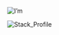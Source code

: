   
![I’m](https://github.com/LysImbecile/LysImbecile/assets/136639736/e403009f-5153-40da-886a-68c56c371b64)





![Stack_Profile](https://github.com/LysImbecile/LysImbecile/assets/136639736/d3c4242c-a76f-4b4c-af44-7f00aad802c3)
